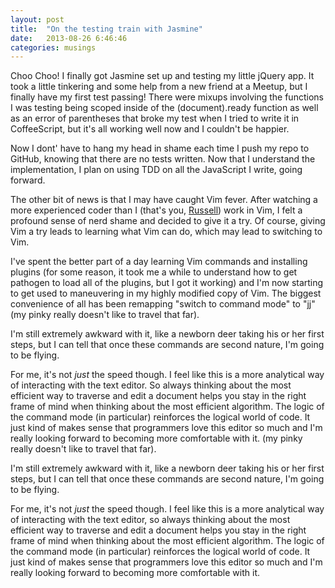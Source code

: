 ```yaml
---
layout: post
title:  "On the testing train with Jasmine"
date:   2013-08-26 6:46:46
categories: musings
---
```


Choo Choo! I finally got Jasmine set up and testing my little jQuery app. It
took a little tinkering and some help from a new friend at a Meetup, but I
finally have my first test passing! There were mixups involving the functions
I was testing being scoped inside of the (document).ready function as well as
an error of parentheses that broke my test when I tried to write it in
CoffeeScript, but it's all working well now and I couldn't be happier.

Now I dont' have to hang my head in shame each time I push my repo to GitHub,
knowing that there are no tests written. Now that I understand the
implementation, I plan on using TDD on all the JavaScript I write, going
forward.

The other bit of news is that I may have caught Vim fever. After watching a
more experienced coder than I (that's you, [Russell](http://russmatney.com/))
work in Vim, I felt a profound sense of nerd shame and decided to give it a try. Of course, giving
Vim a try leads to learning what Vim can do, which may lead to switching to
Vim.

I've spent the better part of a day learning Vim commands and installing
plugins (for some reason, it took me a while to understand how to get pathogen
to load all of the plugins, but I got it working) and I'm now starting to get
used to maneuvering in my highly modified copy of Vim. The biggest convenience
of all has been remapping "switch to command mode" to "jj" (my pinky really
doesn't like to travel that far).

I'm still extremely awkward with it, like a newborn deer taking his or her
first steps, but I can tell that once these commands are second nature, I'm
going to be flying.

For me, it's not *just* the speed though. I feel like this is a more analytical
way of interacting with the text editor. So always thinking about the most
efficient way to traverse and edit a document helps you stay in the right frame
of mind when thinking about the most efficient algorithm. The logic of the
command mode (in particular) reinforces the logical world of code. It just kind
of makes sense that programmers love this editor so much and I'm really looking
forward to becoming more comfortable with it. (my pinky really doesn't like to
travel that far).

I'm still extremely awkward with it, like a newborn deer taking his or her
first steps, but I can tell that once these commands are second nature, I'm
going to be flying.

For me, it's not *just* the speed though. I feel like this is a more analytical
way of interacting with the text editor, so always thinking about the most
efficient way to traverse and edit a document helps you stay in the right frame
of mind when thinking about the most efficient algorithm. The logic of the
command mode (in particular) reinforces the logical world of code. It just kind
of makes sense that programmers love this editor so much and I'm really looking
forward to becoming more comfortable with it.
